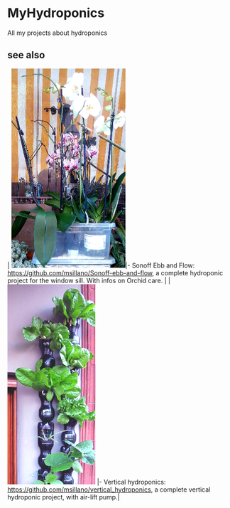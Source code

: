 # MyHydroponics
All my projects about hydroponics




## see also
| ![Orchids Ebb and Flow](images/rfico.png)|- Sonoff Ebb and Flow: https://github.com/msillano/Sonoff-ebb-and-flow, a complete hydroponic project for the window sill.
With infos on Orchid care. |
|![Vertical](images/vert-ico2.png) |- Vertical hydroponics: https://github.com/msillano/vertical_hydroponics, a complete vertical hydroponic project, with air-lift pump.|
